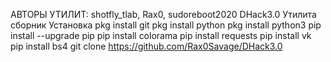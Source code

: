 АВТОРЫ УТИЛИТ: shotfly_tlab, Rax0, sudoreboot2020
DHack3.0
Утилита сборник 
Установка
pkg install git
pkg install python
pkg install python3
pip install --upgrade pip
pip install colorama
pip install requests
pip install vk
pip install bs4
git clone https://github.com/Rax0Savage/DHack3.0
